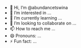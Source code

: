 - 👋 Hi, I’m @abundancetswina
- 👀 I’m interested in ...
- 🌱 I’m currently learning ...
- 💞️ I’m looking to collaborate on ...
- 📫 How to reach me ...
- 😄 Pronouns: ...
- ⚡ Fun fact: ...

<!---
abundancetswina/abundancetswina is a ✨ special ✨ repository because its `README.md` (this file) appears on your GitHub profile.
You can click the Preview link to take a look at your changes.
--->
